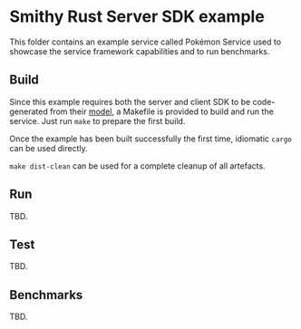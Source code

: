 # Smithy Rust Server SDK example

This folder contains an example service called Pokémon Service used to showcase the service framework capabilities and to run benchmarks.

## Build

Since this example requires both the server and client SDK to be code-generated from their [model](https://github.com/awslabs/smithy-rs/tree/main/codegen-server-test/model/pokemon.smithy), a Makefile is provided to build and run the service. Just run `make` to prepare the first build.

Once the example has been built successfully the first time, idiomatic `cargo` can be used directly.

`make dist-clean` can be used for a complete cleanup of all artefacts.

## Run

TBD.

## Test

TBD.

## Benchmarks

TBD.
